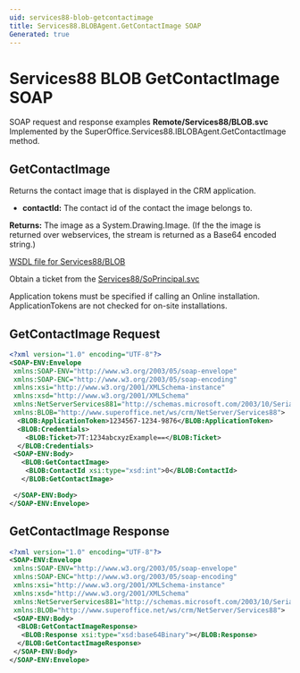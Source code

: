 ```yaml
---
uid: services88-blob-getcontactimage
title: Services88.BLOBAgent.GetContactImage SOAP
Generated: true
---
```


# Services88 BLOB GetContactImage SOAP

SOAP request and response examples **Remote/Services88/BLOB.svc**
Implemented by the <see cref="M:SuperOffice.Services88.IBLOBAgent.GetContactImage">SuperOffice.Services88.IBLOBAgent.GetContactImage</see> method.

## GetContactImage

Returns the contact image that is displayed in the CRM application.

* **contactId:** The contact id of the contact the image belongs to.

**Returns:** The image as a System.Drawing.Image. (If the the image is returned over webservices, the stream is returned as a Base64 encoded string.)


[WSDL file for Services88/BLOB](../Services88-BLOB.md)

Obtain a ticket from the [Services88/SoPrincipal.svc](../SoPrincipal/index.md)

Application tokens must be specified if calling an Online installation. ApplicationTokens are not checked for on-site installations.

## GetContactImage Request

```xml
<?xml version="1.0" encoding="UTF-8"?>
<SOAP-ENV:Envelope
 xmlns:SOAP-ENV="http://www.w3.org/2003/05/soap-envelope"
 xmlns:SOAP-ENC="http://www.w3.org/2003/05/soap-encoding"
 xmlns:xsi="http://www.w3.org/2001/XMLSchema-instance"
 xmlns:xsd="http://www.w3.org/2001/XMLSchema"
 xmlns:NetServerServices881="http://schemas.microsoft.com/2003/10/Serialization/"
 xmlns:BLOB="http://www.superoffice.net/ws/crm/NetServer/Services88">
  <BLOB:ApplicationToken>1234567-1234-9876</BLOB:ApplicationToken>
  <BLOB:Credentials>
    <BLOB:Ticket>7T:1234abcxyzExample==</BLOB:Ticket>
  </BLOB:Credentials>
 <SOAP-ENV:Body>
   <BLOB:GetContactImage>
    <BLOB:ContactId xsi:type="xsd:int">0</BLOB:ContactId>
   </BLOB:GetContactImage>

 </SOAP-ENV:Body>
</SOAP-ENV:Envelope>

```


## GetContactImage Response

```xml
<?xml version="1.0" encoding="UTF-8"?>
<SOAP-ENV:Envelope
 xmlns:SOAP-ENV="http://www.w3.org/2003/05/soap-envelope"
 xmlns:SOAP-ENC="http://www.w3.org/2003/05/soap-encoding"
 xmlns:xsi="http://www.w3.org/2001/XMLSchema-instance"
 xmlns:xsd="http://www.w3.org/2001/XMLSchema"
 xmlns:NetServerServices881="http://schemas.microsoft.com/2003/10/Serialization/"
 xmlns:BLOB="http://www.superoffice.net/ws/crm/NetServer/Services88">
 <SOAP-ENV:Body>
  <BLOB:GetContactImageResponse>
   <BLOB:Response xsi:type="xsd:base64Binary"></BLOB:Response>
  </BLOB:GetContactImageResponse>
 </SOAP-ENV:Body>
</SOAP-ENV:Envelope>

```

